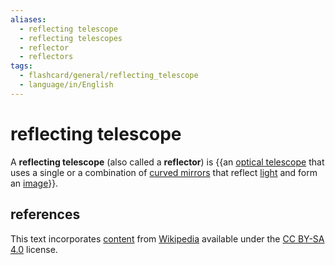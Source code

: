 ```yaml
---
aliases:
  - reflecting telescope
  - reflecting telescopes
  - reflector
  - reflectors
tags:
  - flashcard/general/reflecting_telescope
  - language/in/English
---
```


# reflecting telescope

A __reflecting telescope__ (also called a __reflector__) is {{an [optical telescope](optical%20telescope.md) that uses a single or a combination of [curved mirrors](curved%20mirror.md) that reflect [light](light.md) and form an [image](image.md)}}. <!--SR:!2024-09-08,34,290-->

## references

This text incorporates [content](https://en.wikipedia.org/wiki/reflecting_telescope) from [Wikipedia](Wikipedia.md) available under the [CC BY-SA 4.0](https://creativecommons.org/licenses/by-sa/4.0/) license.
